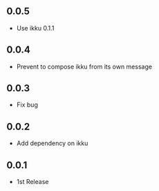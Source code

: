 ## 0.0.5
- Use ikku 0.1.1

## 0.0.4
- Prevent to compose ikku from its own message

## 0.0.3
- Fix bug

## 0.0.2
- Add dependency on ikku

## 0.0.1
- 1st Release
